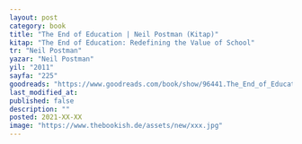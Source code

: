 ```yaml
---
layout: post
category: book
title: "The End of Education | Neil Postman (Kitap)"
kitap: "The End of Education: Redefining the Value of School"
tr: "Neil Postman"
yazar: "Neil Postman"
yil: "2011"
sayfa: "225"
goodreads: "https://www.goodreads.com/book/show/96441.The_End_of_Education?from_search=true&from_srp=true&qid=mKrRYpHQ09&rank=1"
last_modified_at:
published: false
description: ""
posted: 2021-XX-XX
image: "https://www.thebookish.de/assets/new/xxx.jpg"
---
```

